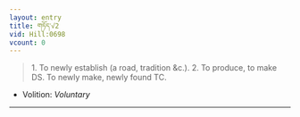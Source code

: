 ```yaml
---
layout: entry
title: གཏོད་√2
vid: Hill:0698
vcount: 0
---
```

> 1\. To newly establish (a road, tradition &c\.)\. 2\. To produce, to make DS\. To newly make, newly found TC\.

* Volition: _Voluntary_

---

